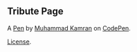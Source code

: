 Tribute Page
------------


A [Pen](https://codepen.io/smkamranqadri/pen/wJOgWB) by [Muhammad Kamran](http://codepen.io/smkamranqadri) on [CodePen](http://codepen.io/).

[License](https://codepen.io/smkamranqadri/pen/wJOgWB/license).
